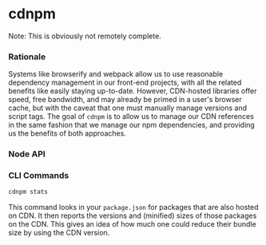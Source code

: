 # cdnpm

Note: This is obviously not remotely complete.

### Rationale

Systems like browserify and webpack allow us to use reasonable dependency management in our front-end projects, with all the related benefits like easily staying up-to-date.  However, CDN-hosted libraries offer speed, free bandwidth, and may already be primed in a user's browser cache, but with the caveat that one must manually manage versions and script tags.  The goal of `cdnpm` is to allow us to manage our CDN references in the same fashion that we manage our npm dependencies, and providing us the benefits of both approaches.

### Node API


### CLI Commands

```bash
cdnpm stats
```

This command looks in your `package.json` for packages that are also hosted on CDN.  It then reports the versions and (minified) sizes of those packages on the CDN.  This gives an idea of how much one could reduce their bundle size by using the CDN version.
